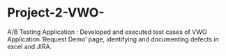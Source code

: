 # Project-2-VWO-
A/B Testing Application : Developed and executed test cases of VWO Application ‘Request Demo’ page, identifying and documenting defects in excel and JIRA. 
